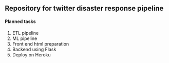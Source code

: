## Repository for twitter disaster response pipeline

#### Planned tasks
1. ETL pipeline
2. ML pipeline
3. Front end html preparation
4. Backend using Flask
5. Deploy on Heroku